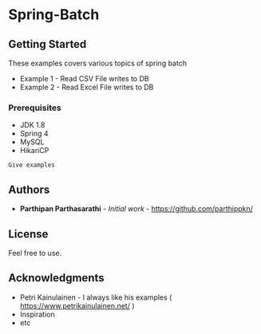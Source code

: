 # Spring-Batch

## Getting Started

These examples covers various topics of spring batch

* Example 1 - Read CSV File writes to DB
* Example 2 - Read Excel File writes to DB

### Prerequisites

* JDK 1.8
* Spring 4
* MySQL
* HikariCP

```
Give examples
```
## Authors

* **Parthipan Parthasarathi** - *Initial work* - https://github.com/parthippkn/



## License

Feel free to use. 

## Acknowledgments

* Petri Kainulainen - I always like his examples  ( https://www.petrikainulainen.net/ )
* Inspiration
* etc
